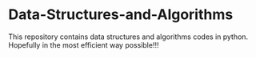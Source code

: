 # Data-Structures-and-Algorithms
This repository contains data structures and algorithms codes in python.
Hopefully in the most efficient way possible!!!
